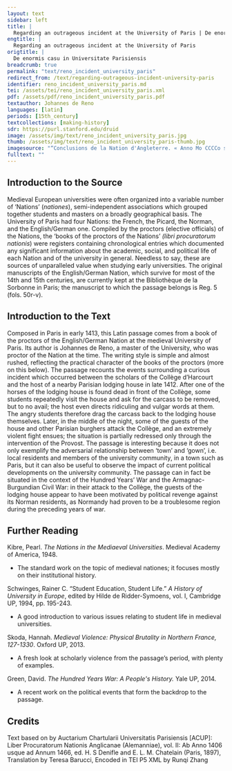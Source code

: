 ```yaml
---
layout: text
sidebar: left
title: |
  Regarding an outrageous incident at the University of Paris | De enormis casu in Universitate Parisiensis
engtitle: |
  Regarding an outrageous incident at the University of Paris
origtitle: |
  De enormis casu in Universitate Parisiensis
breadcrumb: true
permalink: "text/reno_incident_university_paris"
redirect_from: /text/regarding-outrageous-incident-university-paris
identifier: reno_incident_university_paris.md
tei: /assets/tei/reno_incident_university_paris.xml
pdf: /assets/pdf/reno_incident_university_paris.pdf
textauthor: Johannes de Reno
languages: [latin]
periods: [15th_century]
textcollections: [making-history]
sdr: https://purl.stanford.edu/druid 
image: /assets/img/text/reno_incident_university_paris.jpg
thumb: /assets/img/text/reno_incident_university_paris-thumb.jpg
imagesource: "“Conclusions de la Nation d'Angleterre. « Anno Mo CCCCo sexto, die quinta mensis maii — Mo CCCCo XXIIII, die septima mensis martii »”, NuBIS (Bibliothèque interuniversitaire de la Sorbonne)"
fulltext: ""
---
```

 

## Introduction to the Source 

<p>Medieval European universities were often organized into a variable number of ‘Nations’ (<em>nationes</em>), semi-independent associations which grouped together students and masters on a broadly geographical basis. The University of Paris had four Nations: the French, the Picard, the Norman, and the English/German one. Compiled by the proctors (elective officials) of the Nations, the ‘books of the proctors of the Nations’ <em>(libri procuratorum nationis</em>) were registers containing chronological entries which documented any significant information about the academic, social, and political life of each Nation and of the university in general. Needless to say, these are sources of unparalleled value when studying early universities. The original manuscripts of the English/German Nation, which survive for most of the 14th and 15th centuries, are currently kept at the Bibliothèque de la Sorbonne in Paris; the manuscript to which the passage belongs is Reg. 5 (fols. 50r-v).</p>

## Introduction to the Text 

<p>Composed in Paris in early 1413, this Latin passage comes from a book of the proctors of the English/German Nation at the medieval University of Paris. Its author is Johannes de Reno, a master of the University, who was proctor of the Nation at the time. The writing style is simple and almost rushed, reflecting the practical character of the books of the proctors (more on this below). The passage recounts the events surrounding a curious incident which occurred between the scholars of the Collège d’Harcourt and the host of a nearby Parisian lodging house in late 1412. After one of the horses of the lodging house is found dead in front of the Collège, some students repeatedly visit the house and ask for the carcass to be removed, but to no avail; the host even directs ridiculing and vulgar words at them. The angry students therefore drag the carcass back to the lodging house themselves. Later, in the middle of the night, some of the guests of the house and other Parisian burghers attack the Collège, and an extremely violent fight ensues; the situation is partially redressed only through the intervention of the Provost. The passage is interesting because it does not only exemplify the adversarial relationship between ‘town’ and ‘gown’, i.e. local residents and members of the university community, in a town such as Paris, but it can also be useful to observe the impact of current political developments on the university community. The passage can in fact be situated in the context of the Hundred Years’ War and the Armagnac-Burgundian Civil War: in their attack to the Collège, the guests of the lodging house appear to have been motivated by political revenge against its Norman residents, as Normandy had proven to be a troublesome region during the preceding years of war.</p>

## Further Reading 

<p>Kibre, Pearl. <em>The Nations in the Mediaeval Universities</em>. Medieval Academy of America, 1948.</p> <ul> <li>The standard work on the topic of medieval nationes; it focuses mostly on their institutional history.</li> </ul> <p>Schwinges, Rainer C. “Student Education, Student Life.”<em> A History of University in Europe</em>, edited by Hilde de Ridder-Symoens, vol. I, Cambridge UP, 1994, pp. 195-243.</p> <ul> <li>A good introduction to various issues relating to student life in medieval universities.</li> </ul> <p>Skoda, Hannah. <em>Medieval Violence: Physical Brutality in Northern France, 127-1330</em>. Oxford UP, 2013.</p> <ul> <li>A fresh look at scholarly violence from the passage’s period, with plenty of examples.</li> </ul> <p>Green, David. <em>The Hundred Years War: A People's History.</em> Yale UP, 2014.</p> <ul> <li>A recent work on the political events that form the backdrop to the passage.</li> </ul>

## Credits

Text based on by Auctarium Chartularii Universitatis Parisiensis [ACUP]: Liber Procuratorum Nationis Anglicanae (Alemanniae), vol. II: Ab Anno 1406 usque ad Annum 1466, ed. H. S Denifle and E. L. M. Chatelain (Paris, 1897), Translation by Teresa Barucci, Encoded in TEI P5 XML by Runqi Zhang
